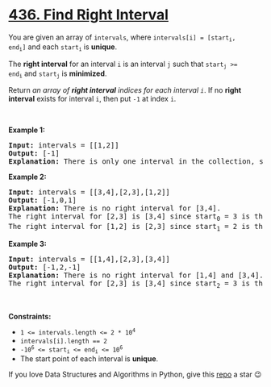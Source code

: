 # [436. Find Right Interval][title]

<p>You are given an array of <code>intervals</code>, where <code>intervals[i] = [start<sub>i</sub>, end<sub>i</sub>]</code> and each <code>start<sub>i</sub></code> is <strong>unique</strong>.</p>
<p>The <strong>r</strong><strong>ight</strong><strong> interval</strong> for an interval <code>i</code> is an interval <code>j</code> such that <code>start<sub>j</sub></code><code> &gt;= end<sub>i</sub></code> and <code>start<sub>j</sub></code> is <strong>minimized</strong>.</p>
<p>Return <em>an array of <strong>right interval</strong> indices for each interval <code>i</code></em>. If no <strong>right interval</strong> exists for interval <code>i</code>, then put <code>-1</code> at index <code>i</code>.</p>
<p> </p>
<p><strong>Example 1:</strong></p>
<pre><strong>Input:</strong> intervals = [[1,2]]
<strong>Output:</strong> [-1]
<strong>Explanation:</strong> There is only one interval in the collection, so it outputs -1.
</pre>
<p><strong>Example 2:</strong></p>
<pre><strong>Input:</strong> intervals = [[3,4],[2,3],[1,2]]
<strong>Output:</strong> [-1,0,1]
<strong>Explanation:</strong> There is no right interval for [3,4].
The right interval for [2,3] is [3,4] since start<sub>0</sub> = 3 is the smallest start that is &gt;= end<sub>1</sub> = 3.
The right interval for [1,2] is [2,3] since start<sub>1</sub> = 2 is the smallest start that is &gt;= end<sub>2</sub> = 2.
</pre>
<p><strong>Example 3:</strong></p>
<pre><strong>Input:</strong> intervals = [[1,4],[2,3],[3,4]]
<strong>Output:</strong> [-1,2,-1]
<strong>Explanation:</strong> There is no right interval for [1,4] and [3,4].
The right interval for [2,3] is [3,4] since start<sub>2</sub> = 3 is the smallest start that is &gt;= end<sub>1</sub> = 3.
</pre>
<p> </p>
<p><strong>Constraints:</strong></p>
<ul>
<li><code>1 &lt;= intervals.length &lt;= 2 * 10<sup>4</sup></code></li>
<li><code>intervals[i].length == 2</code></li>
<li><code>-10<sup>6</sup> &lt;= start<sub>i</sub> &lt;= end<sub>i</sub> &lt;= 10<sup>6</sup></code></li>
<li>The start point of each interval is <strong>unique</strong>.</li>
</ul>


If you love Data Structures and Algorithms in Python, give this [repo][me] a star :wink:

[title]: https://leetcode.com/problems/find-right-interval
[me]: https://github.com/bumblebee211196/awesome-python-leetcode